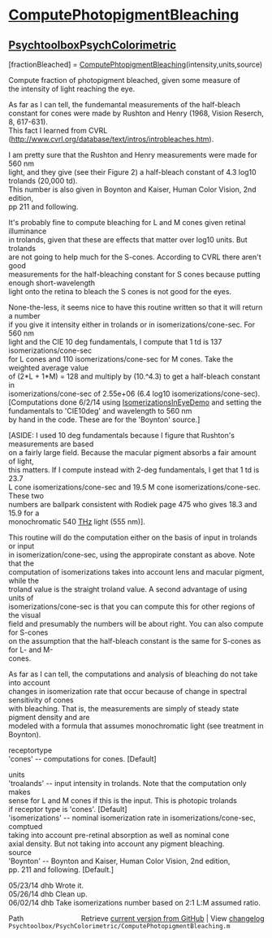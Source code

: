 # [ComputePhotopigmentBleaching](ComputePhotopigmentBleaching)
## [Psychtoolbox](Psychtoolbox)[PsychColorimetric](PsychColorimetric)

[fractionBleached] = [ComputePhtopigmentBleaching](ComputePhtopigmentBleaching)(intensity,units,source)  
  
Compute fraction of photopigment bleached, given some measure of   
the intensity of light reaching the eye.  
  
As far as I can tell, the fundemantal measurements of the half-bleach  
constant for cones were made by Rushton and Henry (1968, Vision Reserch, 8, 617-631).  
This fact I learned from CVRL (http://www.cvrl.org/database/text/intros/introbleaches.htm).  
  
I am pretty sure that the Rushton and Henry measurements were made for 560 nm  
light, and they give (see their Figure 2) a half-bleach constant of 4.3 log10 trolands (20,000 td).  
This number is also given in Boynton and Kaiser, Human Color Vision, 2nd edition,  
pp 211 and following.  
  
It's probably fine to compute bleaching for L and M cones given retinal illuminance  
in trolands, given that these are effects that matter over log10 units.  But trolands  
are not going to help much for the S-cones.  According to CVRL there aren't good   
measurements for the half-bleaching constant for S cones because putting enough short-wavelength  
light onto the retina to bleach the S cones is not good for the eyes.  
  
None-the-less, it seems nice to have this routine written so that it will return a number  
if you give it intensity either in trolands or in isomerizations/cone-sec.  For 560 nm  
light and the CIE 10 deg fundamentals, I compute that 1 td is 137 isomerizations/cone-sec  
for L cones and 110 isomerizations/cone-sec for M cones.  Take the weighted average value  
of (2\*L + 1\*M) = 128 and multiply by (10.^4.3) to get a half-bleach constant in  
isomerizations/cone-sec of  2.55e+06 (6.4 log10 isomerizations/cone-sec).  
[Computations done 6/2/14 using [IsomerizationsInEyeDemo](IsomerizationsInEyeDemo) and setting the fundamentals to 'CIE10deg' and wavelength to 560 nm  
by hand in the code.  These are for the 'Boynton' source.]  
  
[ASIDE: I used 10 deg fundamentals because I figure that Rushton's measurements are based  
on a fairly large field.  Because the macular pigment absorbs a fair amount of light,   
this matters.  If I compute instead with 2-deg fundamentals, I get that 1 td is 23.7  
L cone isomerizations/cone-sec and 19.5 M cone isomerizations/cone-sec.   These two  
numbers are ballpark consistent with Rodiek page 475 who gives 18.3 and 15.9 for a   
monochromatic 540 [THz](THz) light (555 nm)].   
  
This routine will do the computation either on the basis of input in trolands or input  
in isomerization/cone-sec, using the appropirate constant as above.  Note that the  
computation of isomerizations takes into account lens and macular pigment, while the  
troland value is the straight troland value.  A second advantage of using units of  
isomerizations/cone-sec is that you can compute this for other regions of the visual  
field and presumably the numbers will be about right.  You can also compute for S-cones  
on the assumption that the half-bleach constant is the same for S-cones as for L- and M-  
cones.  
  
As far as I can tell, the computations and analysis of bleaching do not take into account  
changes in isomerization rate that occur because of change in spectral sensitivity of cones  
with bleaching.  That is, the measurements are simply of steady state pigment density and are  
modeled with a formula that assumes monochromatic light (see treatment in Boynton).    
  
receptortype  
  'cones'     -- computations for cones. [Default]  
  
units  
  'troalands' -- input intensity in trolands.  Note that the computation only makes  
                 sense for L and M cones if this is the input.  This is photopic trolands  
                 if receptor type is 'cones'. [Default]  
  'isomerizations' -- nominal isomerization rate in isomerizations/cone-sec, comptued  
                 taking into account pre-retinal absorption as well as nominal cone  
                 axial density.  But not taking into account any pigment bleaching.  
source  
  'Boynton'  -- Boynton and Kaiser, Human Color Vision, 2nd edition,  
                pp. 211 and following.  [Default.]  
  
05/23/14 dhb  Wrote it.  
05/26/14 dhb  Clean up.  
06/02/14 dhb  Take isomerizations number based on 2:1 L:M assumed ratio.  




<div class="code_header" style="text-align:right;">
  <span style="float:left;">Path&nbsp;&nbsp;</span> <span class="counter">Retrieve <a href=
  "https://raw.github.com/Psychtoolbox-3/Psychtoolbox-3/beta/Psychtoolbox/PsychColorimetric/ComputePhotopigmentBleaching.m">current version from GitHub</a> | View <a href=
  "https://github.com/Psychtoolbox-3/Psychtoolbox-3/commits/beta/Psychtoolbox/PsychColorimetric/ComputePhotopigmentBleaching.m">changelog</a></span>
</div>
<div class="code">
  <code>Psychtoolbox/PsychColorimetric/ComputePhotopigmentBleaching.m</code>
</div>

